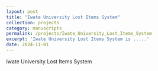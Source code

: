 ```yaml
---
layout: post
title: "Iwate University Lost Items System"
collection: projects
category: manuscripts
permalink: /projects/Iwate_University_Lost_Items_System
excerpt: 'Iwate University Lost Items System is .....'
date: 2024-11-01
---
```


Iwate University Lost Items System